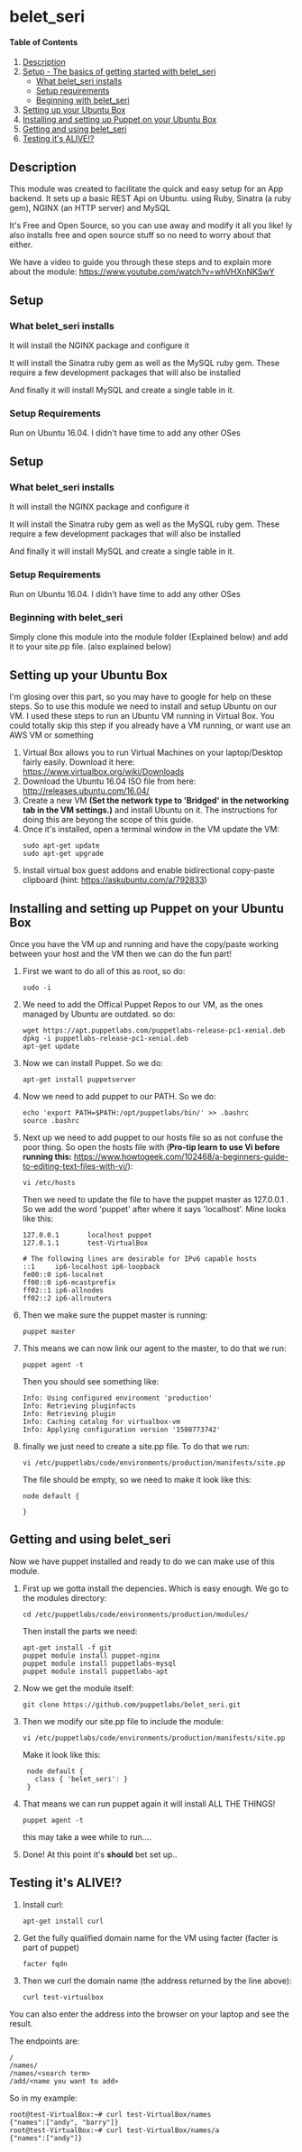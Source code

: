 
# belet_seri

#### Table of Contents

1. [Description](#description)
2. [Setup - The basics of getting started with belet_seri](#setup)
    * [What belet_seri installs](#what-belet_seri-installs)
    * [Setup requirements](#setup-requirements)
    * [Beginning with belet_seri](#beginning-with-belet_seri)
3. [Setting up your Ubuntu Box](#setting-up-your-ubuntu-box)
4. [Installing and setting up Puppet on your Ubuntu Box](#installing-and-setting-up-puppet-on-your-ubuntu-box)
5. [Getting and using belet_seri](#getting-and-using-belet_seri)
6. [Testing it's ALIVE!?](#testing-its-alive)

## Description

This module was created to facilitate the quick and easy setup for an App backend. It sets up a basic REST Api on Ubuntu. using Ruby, Sinatra (a ruby gem), NGINX (an HTTP server) and MySQL

It's Free and Open Source, so you can use away and modify it all you like! Iy also installs free and open source stuff so no need to worry about that either. 

We have a video to guide you through these steps and to explain more about the module: https://www.youtube.com/watch?v=whVHXnNKSwY

## Setup

### What belet_seri installs

It will install the NGINX package and configure it

It will install the Sinatra ruby gem as well as the MySQL ruby gem. These require a few development packages that will also be installed

And finally it will install MySQL and create a single table in it. 


### Setup Requirements 

Run on Ubuntu 16.04. I didn't have time to add any other OSes

## Setup

### What belet_seri installs

It will install the NGINX package and configure it

It will install the Sinatra ruby gem as well as the MySQL ruby gem. These require a few development packages that will also be installed

And finally it will install MySQL and create a single table in it. 


### Setup Requirements 

Run on Ubuntu 16.04. I didn't have time to add any other OSes

### Beginning with belet_seri  

Simply clone this module into the module folder (Explained below) and add it to your site.pp file. (also explained below)

## Setting up your Ubuntu Box

I'm glosing over this part, so you may have to google for help on these steps. So to use this module we need to install and setup Ubuntu on our VM. I used these steps to run an Ubuntu VM running in Virtual Box. You could totally skip this step if you already have a VM running, or want use an AWS VM or something
1. Virtual Box allows you to run Virtual Machines on your laptop/Desktop fairly easily. Download it here: https://www.virtualbox.org/wiki/Downloads
1. Download the Ubuntu 16.04 ISO file from here: http://releases.ubuntu.com/16.04/
1. Create a new VM  **(Set the network type to 'Bridged' in the networking tab in the VM settings.)** and install Ubuntu on it. The instructions for doing this are beyong the scope of this guide.  
1. Once it's installed, open a terminal window in the VM update the VM:
    ```
    sudo apt-get update
    sudo apt-get upgrade
    ```
1. Install virtual box guest addons and enable bidirectional copy-paste clipboard (hint: https://askubuntu.com/a/792833)

## Installing and setting up Puppet on your Ubuntu Box

Once you have the VM up and running and have the copy/paste working between your host and the VM then we can do the fun part!

1. First we want to do all of this as root, so do:
    ```
    sudo -i
    ```
1. We need to add the Offical Puppet Repos to our VM, as the ones managed by Ubuntu are outdated. so do:
    ```
    wget https://apt.puppetlabs.com/puppetlabs-release-pc1-xenial.deb
    dpkg -i puppetlabs-release-pc1-xenial.deb
    apt-get update
    ```
1. Now we can install Puppet. So we do:
    ```
    apt-get install puppetserver
    ```
1. Now we need to add puppet to our PATH. So we do:
    ```
    echo 'export PATH=$PATH:/opt/puppetlabs/bin/' >> .bashrc
    source .bashrc
    ```
1. Next up we need to add puppet to our hosts file so as not confuse the poor thing. So open the hosts file with (**Pro-tip learn to use Vi before running this:** https://www.howtogeek.com/102468/a-beginners-guide-to-editing-text-files-with-vi/):
    ```
    vi /etc/hosts
    ```
    Then we need to update the file to have the puppet master as 127.0.0.1 . So we add the word 'puppet' after where it says 'localhost'. Mine looks like this:
    ```
    127.0.0.1       localhost puppet
    127.0.1.1       test-VirtualBox
    
    # The following lines are desirable for IPv6 capable hosts
    ::1     ip6-localhost ip6-loopback
    fe00::0 ip6-localnet
    ff00::0 ip6-mcastprefix
    ff02::1 ip6-allnodes
    ff02::2 ip6-allrouters
    ```
1. Then we make sure the puppet master is running:
    ```
    puppet master
    ```
1. This means we can now link our agent to the master, to do that we run: 
    ```
    puppet agent -t
    ```
    Then you should see something like:
    ```
    Info: Using configured environment 'production'
    Info: Retrieving pluginfacts
    Info: Retrieving plugin
    Info: Caching catalog for virtualbox-vm
    Info: Applying configuration version '1508773742'
    ```
1. finally we just need to create a site.pp file. To do that we run:
    ```
    vi /etc/puppetlabs/code/environments/production/manifests/site.pp
    ```
    The file should be empty, so we need to make it look like this:
    ```
    node default {
    
    }
    ```
    
## Getting and using belet_seri

Now we have puppet installed and ready to do we can make use of this module. 

1. First up we gotta install the depencies. Which is easy enough. We go to the modules directory:

    ```
    cd /etc/puppetlabs/code/environments/production/modules/
    ```
    Then install the parts we need:
    ```
    apt-get install -f git
    puppet module install puppet-nginx
    puppet module install puppetlabs-mysql
    puppet module install puppetlabs-apt
    ```
1. Now we get the module itself:
    ```
    git clone https://github.com/puppetlabs/belet_seri.git  
    ```
1. Then we modify our site.pp file to include the module:
   ```
   vi /etc/puppetlabs/code/environments/production/manifests/site.pp
   ```
   Make it look like this:
   ```
    node default {
      class { 'belet_seri': }
    }
    ```
1. That means we can run puppet again it will install ALL THE THINGS!
    ```
    puppet agent -t
    ```
    this may take a wee while to run....
1. Done! At this point it's **should** bet set up..

## Testing it's ALIVE!?

1. Install curl:
    ```
    apt-get install curl
    ```
1. Get the fully qualified domain name for the VM using facter (facter is part of puppet)
    ```
    facter fqdn
    ```
1. Then we curl the domain name (the address returned by the line above):
    ```
    curl test-virtualbox
    ```

You can also enter the address into the browser on your laptop and see the result.

The endpoints are:
```
/
/names/
/names/<search term>
/add/<name you want to add>
```

So in my example:
```
root@test-VirtualBox:~# curl test-VirtualBox/names
{"names":["andy", "barry"]}
root@test-VirtualBox:~# curl test-VirtualBox/names/a
{"names":["andy"]}
```
